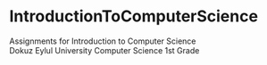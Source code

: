 # IntroductionToComputerScience
Assignments for Introduction to Computer Science<br>
Dokuz Eylul University Computer Science 1st Grade<br>
